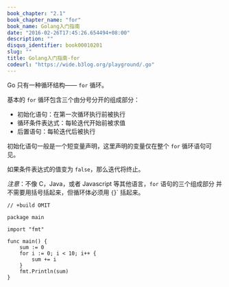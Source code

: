 ```yaml
---
book_chapter: "2.1"
book_chapter_name: "for"
book_name: Golang入门指南
date: "2016-02-26T17:45:26.654494+08:00"
description: ""
disqus_identifier: book00010201
slug: ""
title: Golang入门指南-for
codeurl: "https://wide.b3log.org/playground/.go"
---
```





Go 只有一种循环结构—— `for` 循环。

基本的 `for` 循环包含三个由分号分开的组成部分：

- 初始化语句：在第一次循环执行前被执行
- 循环条件表达式：每轮迭代开始前被求值
- 后置语句：每轮迭代后被执行

初始化语句一般是一个短变量声明，这里声明的变量仅在整个 `for` 循环语句可见。

如果条件表达式的值变为 `false`，那么迭代将终止。

_注意_：不像 C，Java，或者 Javascript 等其他语言，`for` 语句的三个组成部分
并不需要用括号括起来，但循环体必须用 `{`}` 括起来。

```
// +build OMIT

package main

import "fmt"

func main() {
	sum := 0
	for i := 0; i < 10; i++ {
		sum += i
	}
	fmt.Println(sum)
}

```

